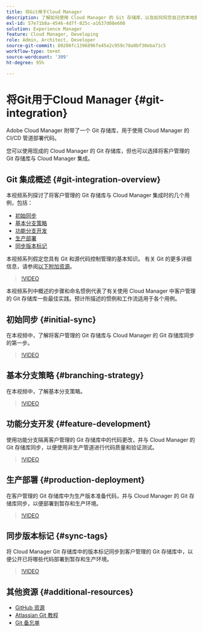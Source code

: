 ```yaml
---
title: 将Git用于Cloud Manager
description: 了解如何使用 Cloud Manager 的 Git 存储库，以及如何将您自己的本地客户管理的 Git 储存库与 Cloud Manager 集成。
exl-id: 57e71b8a-4546-4d7f-825c-a1637d08e608
solution: Experience Manager
feature: Cloud Manager, Developing
role: Admin, Architect, Developer
source-git-commit: 80206fc1396896fe45e2c959c78a0bf30eba71c5
workflow-type: tm+mt
source-wordcount: '309'
ht-degree: 95%

---
```


# 将Git用于Cloud Manager {#git-integration}

Adobe Cloud Manager 附带了一个 Git 存储库，用于使用 Cloud Manager 的 CI/CD 管道部署代码。

您可以使用现成的 Cloud Manager 的 Git 存储库，但也可以选择将客户管理的 Git 存储库与 Cloud Manager 集成。

## Git 集成概述 {#git-integration-overview}

本视频系列探讨了将客户管理的 Git 存储库与 Cloud Manager 集成时的几个用例，包括：

* [初始同步](#initial-sync)
* [基本分支策略](#branching-strategy)
* [功能分支开发](#feature-development)
* [生产部署](#production-deployment)
* [同步版本标记](#sync-tags)

本视频系列假定您具有 Git 和源代码控制管理的基本知识。 有关 Git 的更多详细信息，请参阅[以下附加资源](#additional-resources)。

>[!VIDEO](https://video.tv.adobe.com/v/28710/)

本视频系列中概述的步骤和命名惯例代表了有关使用 Cloud Manager 中客户管理的 Git 存储库一些最佳实践。预计所描述的惯例和工作流适用于各个用例。

## 初始同步 {#initial-sync}

在本视频中，了解将客户管理的 Git 存储库与 Cloud Manager 的 Git 存储库同步的第一步。

>[!VIDEO](https://video.tv.adobe.com/v/28711/?quality=12)

## 基本分支策略 {#branching-strategy}

在本视频中，了解基本分支策略。

>[!VIDEO](https://video.tv.adobe.com/v/28712/?quality=12)

## 功能分支开发 {#feature-development}

使用功能分支隔离客户管理的 Git 存储库中的代码更改，并与 Cloud Manager 的 Git 存储库同步，以便使用非生产管道进行代码质量和验证测试。

>[!VIDEO](https://video.tv.adobe.com/v/28723/?quality=12)

## 生产部署 {#production-deployment}

在客户管理的 Git 存储库中为生产版本准备代码，并与 Cloud Manager 的 Git 存储库同步，以便部署到暂存和生产环境。

>[!VIDEO](https://video.tv.adobe.com/v/28724/?quality=12)

## 同步版本标记 {#sync-tags}

将 Cloud Manager Git 存储库中的版本标记同步到客户管理的 Git 存储库中，以便公开已将哪些代码部署到暂存和生产环境。

>[!VIDEO](https://video.tv.adobe.com/v/28725/?quality=12)

## 其他资源 {#additional-resources}

* [GitHub 资源](https://docs.github.com/en/get-started/getting-started-with-git/set-up-git)
* [Atlassian Git 教程](https://www.atlassian.com/git/tutorials/what-is-version-control)
* [Git 备忘单](https://education.github.com/git-cheat-sheet-education.pdf)
